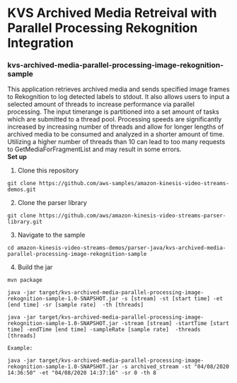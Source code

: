 # KVS Archived Media Retreival with Parallel Processing Rekognition Integration 

### kvs-archived-media-parallel-processing-image-rekognition-sample

This application retrieves archived media and sends specified image frames to Rekognition to log detected labels to stdout. It also allows users to input a selected amount of threads to increase performance via parallel processing. The input timerange is partitioned into a set amount of tasks which are submitted to a thread pool. Processing speeds are significantly increased by increasing number of threads and allow for longer lengths of archived media to be consumed and analyzed in a shorter amount of time. Utilizing a higher number of threads than 10 can lead to too many requests to GetMediaForFragmentList and may result in some errors.    
**Set up**

1. Clone this repository 

```
git clone https://github.com/aws-samples/amazon-kinesis-video-streams-demos.git
```

2. Clone the parser library

```
git clone https://github.com/aws/amazon-kinesis-video-streams-parser-library.git
```

3. Navigate to the sample

```
cd amazon-kinesis-video-streams-demos/parser-java/kvs-archived-media-parallel-processing-image-rekognition-sample
```

4. Build the jar
```
mvn package
```
```
java -jar target/kvs-archived-media-parallel-processing-image-rekognition-sample-1.0-SNAPSHOT.jar -s [stream] -st [start time] -et [end time] -sr [sample rate]  -th [threads]

java -jar target/kvs-archived-media-parallel-processing-image-rekognition-sample-1.0-SNAPSHOT.jar -stream [stream] -startTime [start time] -endTime [end time] -sampleRate [sample rate]  -threads [threads]

Example:

java -jar target/kvs-archived-media-parallel-processing-image-rekognition-sample-1.0-SNAPSHOT.jar -s archived_stream -st "04/08/2020 14:36:50" -et "04/08/2020 14:37:16" -sr 0 -th 8
```
   
